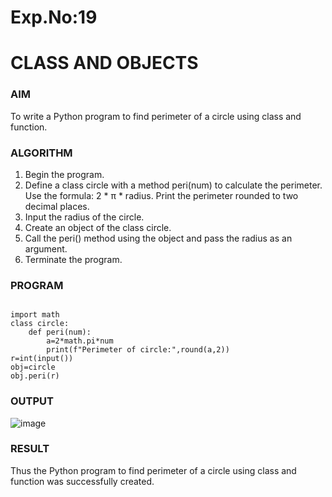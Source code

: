 # Exp.No:19  
# CLASS AND OBJECTS 

### AIM  

To write a Python program to find perimeter of a circle using class and function.

### ALGORITHM

1. Begin the program.  
2. Define a class circle with a method peri(num) to calculate the perimeter.
   Use the formula: 2 * π * radius.
   Print the perimeter rounded to two decimal places.
3. Input the radius of the circle.
4. Create an object of the class circle.
5. Call the peri() method using the object and pass the radius as an argument.  
6. Terminate the program.

### PROGRAM

```

import math
class circle:
    def peri(num):
        a=2*math.pi*num
        print(f"Perimeter of circle:",round(a,2))
r=int(input())
obj=circle
obj.peri(r)

```

### OUTPUT

![image](https://github.com/user-attachments/assets/e8969f6f-abd1-4612-a9d9-b6b23cd70481)

### RESULT

Thus the Python program to find perimeter of a circle using class and function was successfully created.

